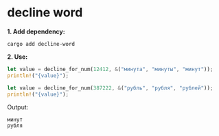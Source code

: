 # decline word

**1. Add dependency:**

```
cargo add decline-word
```

**2. Use:**

```rust
let value = decline_for_num(12412, &("минута", "минуты", "минут"));
println!("{value}");

let value = decline_for_num(387222, &("рубль", "рубля", "рублей"));
println!("{value}");
```

Output:

```shell
минут
рубля
```